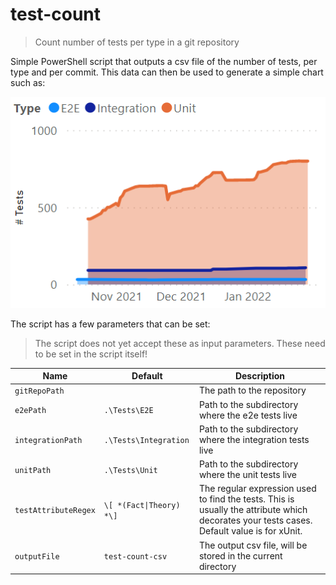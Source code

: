 # test-count

> Count number of tests per type in a git repository

Simple PowerShell script that outputs a csv file of the number of tests, per
type and per commit. This data can then be used to generate a simple chart such
as:

![Test Count Chart](chart.png)

The script has a few parameters that can be set:

> The script does not yet accept these as input parameters. These need to be set
in the script itself!

| Name | Default | Description |
| --- | --- | --- |
| `gitRepoPath` | | The path to the repository |
| `e2ePath` | `.\Tests\E2E` | Path to the subdirectory where the e2e tests live |
| `integrationPath` | `.\Tests\Integration` | Path to the subdirectory where the integration tests live |
| `unitPath` | `.\Tests\Unit` | Path to the subdirectory where the unit tests live |
| `testAttributeRegex` | `\[ *(Fact\|Theory) *\]` | The regular expression used to find the tests. This is usually the attribute which decorates your tests cases. Default value is for xUnit. |
| `outputFile` | `test-count-csv` | The output csv file, will be stored in the current directory |
